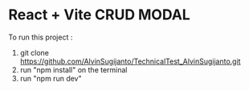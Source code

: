 # React + Vite CRUD MODAL

To run this project : 
1. git clone https://github.com/AlvinSugijanto/TechnicalTest_AlvinSugijanto.git
2. run "npm install" on the terminal
3. run "npm run dev"
